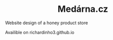 <h1 align="center" id="title">Medárna.cz</h1>

<p id="description">Website design of a honey product store</p>

<p>Availible on richardinho3.github.io</p>
